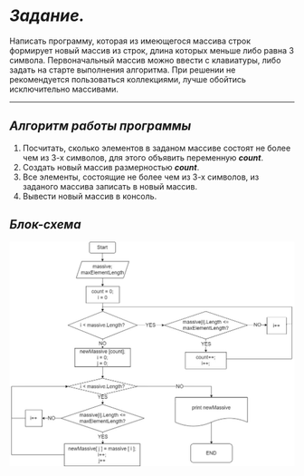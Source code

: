 #  *__Задание.__*
Написать программу, которая из имеющегося массива строк формирует новый массив из строк, длина которых меньше либо равна 3 символа. Первоначальный массив можно ввести с клавиатуры, либо задать на старте выполнения алгоритма. При решении не рекомендуется пользоваться коллекциями, лучше обойтись исключительно массивами.
***

## *Алгоритм работы программы*
1. Посчитать, сколько элементов в заданом массиве состоят не более чем из 3-х символов, для этого объявить переменную **_count_**.
2. Создать новый массив размерностью **_count_**.
3. Все элементы, состоящие не более чем из 3-х символов, из заданого массива записать в новый массив.
4. Вывести новый массив в консоль.

## *Блок-схема*

![Блок-схема](diagram.jpg)

